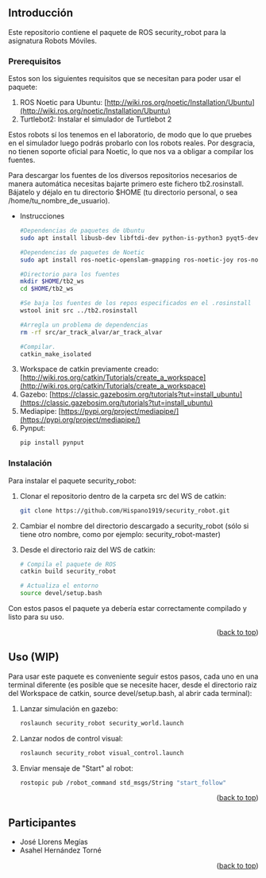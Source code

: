 <!-- Improved compatibility of back to top link: See: https://github.com/othneildrew/Best-README-Template/pull/73 -->
<a id="readme-top"></a>
<!--
*** Thanks for checking out the Best-README-Template. If you have a suggestion
*** that would make this better, please fork the repo and create a pull request
*** or simply open an issue with the tag "enhancement".
*** Don't forget to give the project a star!
*** Thanks again! Now go create something AMAZING! :D
-->



<!-- GETTING STARTED -->
## Introducción

Este repositorio contiene el paquete de ROS security_robot para la asignatura Robots Móviles.

### Prerequisitos

Estos son los siguientes requisitos que se necesitan para poder usar el paquete:
1. ROS Noetic para Ubuntu: [http://wiki.ros.org/noetic/Installation/Ubuntu](http://wiki.ros.org/noetic/Installation/Ubuntu)
2. Turtlebot2: 
Instalar el simulador de Turtlebot 2

Estos robots sí los tenemos en el laboratorio, de modo que lo que pruebes en el simulador luego podrás probarlo con los robots reales. Por desgracia, no tienen soporte oficial para Noetic, lo que nos va a obligar a compilar los fuentes.

Para descargar los fuentes de los diversos repositorios necesarios de manera automática necesitas bajarte primero este fichero tb2.rosinstall. Bájatelo y déjalo en tu directorio $HOME (tu directorio personal, o sea /home/tu_nombre_de_usuario).

* Instrucciones
  ```sh
  #Dependencias de paquetes de Ubuntu
  sudo apt install libusb-dev libftdi-dev python-is-python3 pyqt5-dev-tools

  #Dependencias de paquetes de Noetic
  sudo apt install ros-noetic-openslam-gmapping ros-noetic-joy ros-noetic-base-local-planner ros-noetic-move-base

  #Directorio para los fuentes
  mkdir $HOME/tb2_ws
  cd $HOME/tb2_ws

  #Se baja los fuentes de los repos especificados en el .rosinstall
  wstool init src ../tb2.rosinstall

  #Arregla un problema de dependencias
  rm -rf src/ar_track_alvar/ar_track_alvar

  #Compilar.
  catkin_make_isolated
  ```

3. Workspace de catkin previamente creado: [http://wiki.ros.org/catkin/Tutorials/create_a_workspace](http://wiki.ros.org/catkin/Tutorials/create_a_workspace)
4. Gazebo: [https://classic.gazebosim.org/tutorials?tut=install_ubuntu](https://classic.gazebosim.org/tutorials?tut=install_ubuntu) 
5. Mediapipe: [https://pypi.org/project/mediapipe/](https://pypi.org/project/mediapipe/)
6. Pynput: 
   ```sh
   pip install pynput
   ```
### Instalación

Para instalar el paquete security_robot:

1. Clonar el repositorio dentro de la carpeta src del WS de catkin:
   ```sh
   git clone https://github.com/Hispano1919/security_robot.git
   ```
2. Cambiar el nombre del directorio descargado a security_robot (sólo si tiene otro nombre, como por ejemplo: security_robot-master)

3. Desde el directorio raiz del WS de catkin:
   ```sh
   # Compila el paquete de ROS
   catkin build security_robot

   # Actualiza el entorno
   source devel/setup.bash
   ```

Con estos pasos el paquete ya debería estar correctamente compilado y listo para su uso.
<p align="right">(<a href="#readme-top">back to top</a>)</p>



<!-- USAGE EXAMPLES -->
## Uso (WIP)

Para usar este paquete es conveniente seguir estos pasos, cada uno en una terminal diferente (es posible que se necesite hacer, desde el directorio raiz del Workspace de catkin, source devel/setup.bash, al abrir cada terminal):

1. Lanzar simulación en gazebo:
   ```sh
   roslaunch security_robot security_world.launch 
   ```
2. Lanzar nodos de control visual:
   ```sh
   roslaunch security_robot visual_control.launch
   ```
3. Enviar mensaje de "Start" al robot:
   ```sh
   rostopic pub /robot_command std_msgs/String "start_follow"
   ```
<p align="right">(<a href="#readme-top">back to top</a>)</p>


<!-- ACKNOWLEDGMENTS -->
## Participantes

- José Llorens Megías
- Asahel Hernández Torné

<p align="right">(<a href="#readme-top">back to top</a>)</p>

